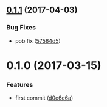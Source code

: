 <a name="0.1.1"></a>
## [0.1.1](https://github.com/christophehurpeau/react-error-html/compare/v0.1.0...v0.1.1) (2017-04-03)


### Bug Fixes

* pob fix ([57564d5](https://github.com/christophehurpeau/react-error-html/commit/57564d5))


<a name="0.1.0"></a>
# 0.1.0 (2017-03-15)


### Features

* first commit ([d0e6e6a](https://github.com/christophehurpeau/react-error-html/commit/d0e6e6a))
